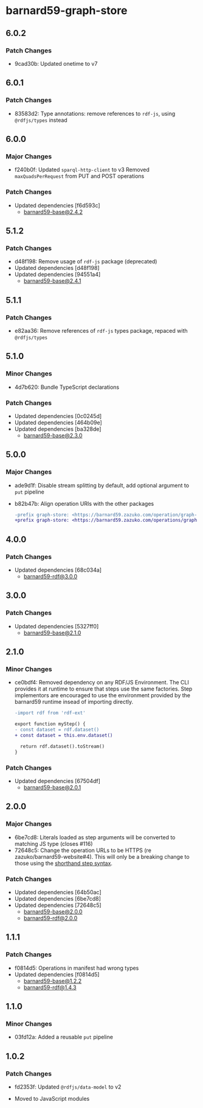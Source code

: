 # barnard59-graph-store

## 6.0.2

### Patch Changes

- 9cad30b: Updated onetime to v7

## 6.0.1

### Patch Changes

- 83583d2: Type annotations: remove references to `rdf-js`, using `@rdfjs/types` instead

## 6.0.0

### Major Changes

- f240b0f: Updated `sparql-http-client` to v3
  Removed `maxQuadsPerRequest` from PUT and POST operations

### Patch Changes

- Updated dependencies [f6d593c]
  - barnard59-base@2.4.2

## 5.1.2

### Patch Changes

- d48f198: Remove usage of `rdf-js` package (deprecated)
- Updated dependencies [d48f198]
- Updated dependencies [94551a4]
  - barnard59-base@2.4.1

## 5.1.1

### Patch Changes

- e82aa36: Remove references of `rdf-js` types package, repaced with `@rdfjs/types`

## 5.1.0

### Minor Changes

- 4d7b620: Bundle TypeScript declarations

### Patch Changes

- Updated dependencies [0c0245d]
- Updated dependencies [464b09e]
- Updated dependencies [ba328de]
  - barnard59-base@2.3.0

## 5.0.0

### Major Changes

- ade9d1f: Disable stream splitting by default, add optional argument to `put` pipeline
- b82b47b: Align operation URIs with the other packages

  ```diff
  -prefix graph-store: <https://barnard59.zazuko.com/operation/graph-store/>
  +prefix graph-store: <https://barnard59.zazuko.com/operations/graph-store/>
  ```

## 4.0.0

### Patch Changes

- Updated dependencies [68c034a]
  - barnard59-rdf@3.0.0

## 3.0.0

### Patch Changes

- Updated dependencies [5327ff0]
  - barnard59-base@2.1.0

## 2.1.0

### Minor Changes

- ce0bdf4: Removed dependency on any RDF/JS Environment. The CLI provides it at runtime to ensure that steps
  use the same factories. Step implementors are encouraged to use the environment provided by the
  barnard59 runtime insead of importing directly.

  ```diff
  -import rdf from 'rdf-ext'

  export function myStep() {
  - const dataset = rdf.dataset()
  + const dataset = this.env.dataset()

    return rdf.dataset().toStream()
  }
  ```

### Patch Changes

- Updated dependencies [67504df]
  - barnard59-base@2.0.1

## 2.0.0

### Major Changes

- 6be7cd8: Literals loaded as step arguments will be converted to matching JS type (closes #116)
- 72648c5: Change the operation URLs to be HTTPS (re zazuko/barnard59-website#4).
  This will only be a breaking change to those using the [shorthand step syntax](https://data-centric.zazuko.com/docs/workflows/explanations/simplified-syntax).

### Patch Changes

- Updated dependencies [64b50ac]
- Updated dependencies [6be7cd8]
- Updated dependencies [72648c5]
  - barnard59-base@2.0.0
  - barnard59-rdf@2.0.0

## 1.1.1

### Patch Changes

- f0814d5: Operations in manifest had wrong types
- Updated dependencies [f0814d5]
  - barnard59-base@1.2.2
  - barnard59-rdf@1.4.3

## 1.1.0

### Minor Changes

- 03fd12a: Added a reusable `put` pipeline

## 1.0.2

### Patch Changes

- fd2353f: Updated `@rdfjs/data-model` to v2

- Moved to JavaScript modules
